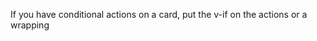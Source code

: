 If you have conditional actions on a card, put the v-if on the actions or a wrapping <template> not on the <template v-slot:actions> otherwise the actions may not be shown